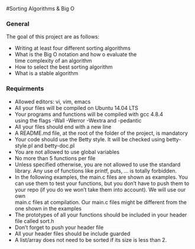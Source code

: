 #Sorting Algorithms & Big O  

### General  
The goal of this project are as follows:  

- Writing at least four different sorting algorithms
- What is the Big O notation and how o evaluate the  
  time complexity of an algorithm
- How to select the best sorting algorithm
- What is a stable algorithm  

### Requirments  

- Allowed editors: vi, vim, emacs    
- All your files will be compiled on Ubuntu 14.04 LTS
- Your programs and functions will be compiled with gcc 4.8.4  
  using the flags -Wall -Werror -Wextra and -pedantic
- All your files should end with a new line
- A README.md file, at the root of the folder of the project, is mandatory
- Your code should use the Betty style. It will be checked using 
  betty-style.pl and betty-doc.pl
- You are not allowed to use global variables
- No more than 5 functions per file
- Unless specified otherwise, you are not allowed to use the standard  
  library. Any use of functions like printf, puts, … is totally forbidden.  
- In the following examples, the main.c files are shown as examples. You  
  can use them to test your functions, but you don’t have to push them to  
  your repo (if you do we won’t take them into account). We will use our own   
  main.c files at compilation. Our main.c files might be different from the   
  one shown in the examples  
- The prototypes of all your functions should be included in your header  
  file called sort.h  
- Don’t forget to push your header file  
- All your header files should be include guarded  
- A list/array does not need to be sorted if its size is less than 2. 
